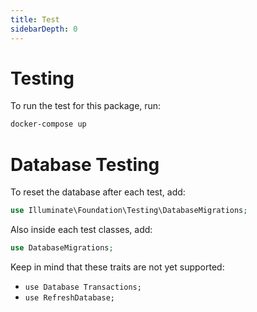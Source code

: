 ```yaml
---
title: Test
sidebarDepth: 0
---
```


# Testing
To run the test for this package, run:
```bash
docker-compose up
```

# Database Testing
To reset the database after each test, add:

```php
use Illuminate\Foundation\Testing\DatabaseMigrations;
```

Also inside each test classes, add:

```php
use DatabaseMigrations;
```

Keep in mind that these traits are not yet supported:
- `use Database Transactions;`
- `use RefreshDatabase;`